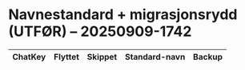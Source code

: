 # Navnestandard + migrasjonsrydd (UTFØR) – 20250909-1742

| ChatKey | Flyttet | Skippet | Standard-navn | Backup |
|---|---:|---:|---:|---|
